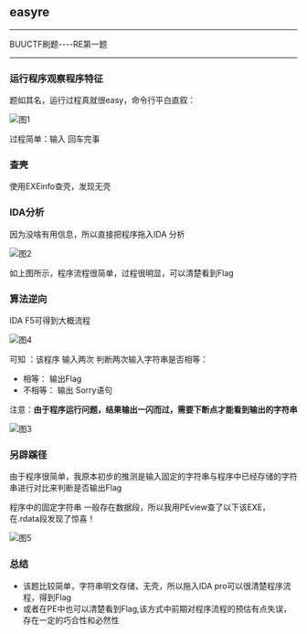 ## easyre  

---

BUUCTF刷题----RE第一题

---

### 运行程序观察程序特征

题如其名，运行过程真就很easy，命令行平白直叙：

![图1](D:\Binary_Study\easyre\1.PNG)

过程简单：输入  回车完事



### 查壳

使用EXEinfo查壳，发现无壳



### IDA分析

因为没啥有用信息，所以直接把程序拖入IDA 分析

![图2](D:\Binary_Study\easyre\2.PNG)





如上图所示，程序流程很简单，过程很明显，可以清楚看到Flag



### 算法逆向

IDA F5可得到大概流程

![图4](D:\Binary_Study\easyre\4.PNG)

可知 ：该程序 输入两次 判断两次输入字符串是否相等：

- 相等： 输出Flag
- 不相等： 输出 Sorry语句

注意：**由于程序运行问题，结果输出一闪而过，需要下断点才能看到输出的字符串**

![图3](D:\Binary_Study\easyre\3.PNG)



### 另辟蹊径

由于程序很简单，我原本初步的推测是输入固定的字符串与程序中已经存储的字符串进行对比来判断是否输出Flag

程序中的固定字符串 一般存在数据段，所以我用PEview查了以下该EXE，在.rdata段发现了惊喜！

![图5](D:\Binary_Study\easyre\5.png)



### 总结

- 该题比较简单，字符串明文存储，无壳，所以拖入IDA pro可以很清楚程序流程，得到Flag
- 或者在PE中也可以清楚看到Flag,该方式中前期对程序流程的预估有点失误，存在一定的巧合性和必然性